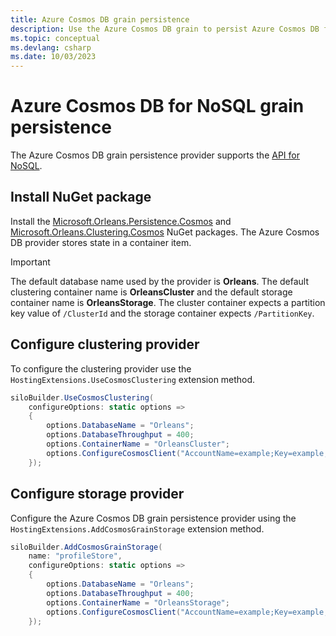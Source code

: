 ```yaml
---
title: Azure Cosmos DB grain persistence
description: Use the Azure Cosmos DB grain to persist Azure Cosmos DB for NoSQL data in a .NET Orleans application.
ms.topic: conceptual
ms.devlang: csharp
ms.date: 10/03/2023
---
```


# Azure Cosmos DB for NoSQL grain persistence

The Azure Cosmos DB grain persistence provider supports the [API for NoSQL](/azure/cosmos-db/nosql).

## Install NuGet package

Install the [Microsoft.Orleans.Persistence.Cosmos](https://www.nuget.org/packages/Microsoft.Orleans.Persistence.Cosmos) and [Microsoft.Orleans.Clustering.Cosmos](https://www.nuget.org/packages/Microsoft.Orleans.Clustering.Cosmos) NuGet packages. The Azure Cosmos DB provider stores state in a container item.

> [!IMPORTANT]
> The default database name used by the provider is **Orleans**. The default clustering container name is **OrleansCluster** and the default storage container name is **OrleansStorage**. The cluster container expects a partition key value of `/ClusterId` and the storage container expects `/PartitionKey`.

## Configure clustering provider

To configure the clustering provider use the `HostingExtensions.UseCosmosClustering` extension method.

```csharp
siloBuilder.UseCosmosClustering(
    configureOptions: static options =>
    {
        options.DatabaseName = "Orleans";
        options.DatabaseThroughput = 400;
        options.ContainerName = "OrleansCluster";
        options.ConfigureCosmosClient("AccountName=example;Key=example;");
    });
```

## Configure storage provider

Configure the Azure Cosmos DB grain persistence provider using the `HostingExtensions.AddCosmosGrainStorage` extension method.

```csharp
siloBuilder.AddCosmosGrainStorage(
    name: "profileStore",
    configureOptions: static options =>
    {
        options.DatabaseName = "Orleans";
        options.DatabaseThroughput = 400;
        options.ContainerName = "OrleansStorage";
        options.ConfigureCosmosClient("AccountName=example;Key=example;");
    });
```
